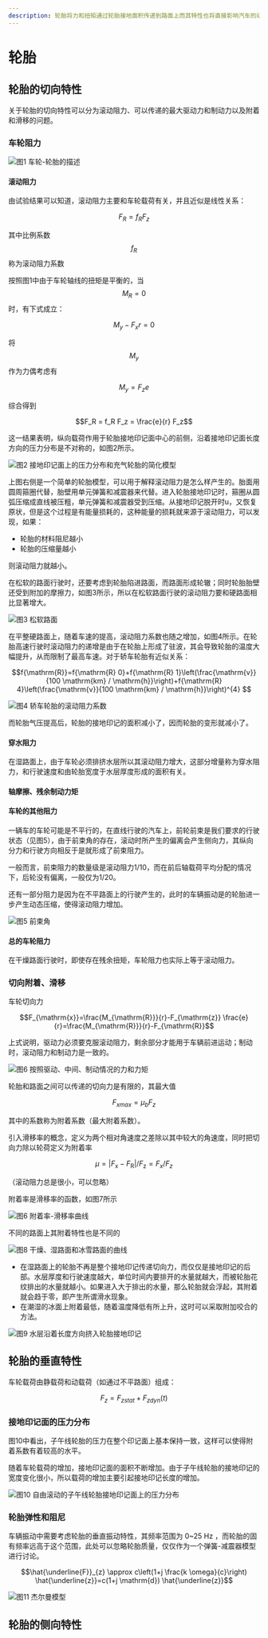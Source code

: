```yaml
---
description: 轮胎将力和扭矩通过轮胎接地面积传递到路面上而其特性也将直接影响汽车的动力学特性
---
```


# 轮胎

## 轮胎的切向特性

关于轮胎的切向特性可以分为滚动阻力、可以传递的最大驱动力和制动力以及附着和滑移的问题。

### 车轮阻力

 

![&#x56FE;1 &#x8F66;&#x8F6E;-&#x8F6E;&#x80CE;&#x7684;&#x63CF;&#x8FF0;](.gitbook/assets/wei-xin-jie-tu-20190121103454.png)

#### 滚动阻力

由试验结果可以知道，滚动阻力主要和车轮载荷有关，并且近似是线性关系：

$$F_R = f_R F_z $$ 

其中比例系数 $$f_R$$ 称为滚动阻力系数

按照图1中由于车轮轴线的扭矩是平衡的，当 $$M_R = 0$$ 时，有下式成立：

$$M_y - F_x r = 0$$ 

将 $$M_y$$ 作为力偶考虑有

$$M_y = F_z e$$ 

综合得到

$$F_R = f_R F_z = \frac{e}{r} F_z$$ 

这一结果表明，纵向载荷作用于轮胎接地印记面中心的前侧，沿着接地印记面长度方向的压力分布是不对称的，如图2所示。

 

![&#x56FE;2 &#x63A5;&#x5730;&#x5370;&#x8BB0;&#x9762;&#x4E0A;&#x7684;&#x538B;&#x529B;&#x5206;&#x5E03;&#x548C;&#x5145;&#x6C14;&#x8F6E;&#x80CE;&#x7684;&#x7B80;&#x5316;&#x6A21;&#x578B;](.gitbook/assets/wei-xin-jie-tu-20190121104144.png)

上图右侧是一个简单的轮胎模型，可以用于解释滚动阻力是怎么样产生的。胎面用圆周箍圈代替，胎壁用单元弹簧和减震器来代替。进入轮胎接地印记时，箍圈从圆弧压缩成直线被压粗，单元弹簧和减震器受到压缩。从接地印记脱开时u，又恢复原状，但是这个过程是有能量损耗的，这种能量的损耗就来源于滚动阻力，可以发现，如果：

* 轮胎的材料阻尼越小
* 轮胎的压缩量越小

则滚动阻力就越小。

在松软的路面行驶时，还要考虑到轮胎陷进路面，而路面形成轮辙；同时轮胎胎壁还受到附加的摩擦力，如图3所示，所以在松软路面行驶的滚动阻力要和硬路面相比显著增大。

 

![&#x56FE;3 &#x677E;&#x8F6F;&#x8DEF;&#x9762;](.gitbook/assets/wei-xin-jie-tu-20190121104859.png)

在平整硬路面上，随着车速的提高，滚动阻力系数也随之增加，如图4所示。在轮胎高速行驶时滚动阻力的递增是由于在轮胎上形成了驻波，其会导致轮胎的温度大幅提升，从而限制了最高车速。对于轿车轮胎有近似关系：

 $$f{\mathrm{R}}=f{\mathrm{R} 0}+f{\mathrm{R} 1}\left(\frac{\mathrm{v}}{100 \mathrm{km} / \mathrm{h}}\right)+f{\mathrm{R} 4}\left(\frac{\mathrm{v}}{100 \mathrm{km} / \mathrm{h}}\right)^{4} $$ 

![&#x56FE;4 &#x8F7F;&#x8F66;&#x8F6E;&#x80CE;&#x7684;&#x6EDA;&#x52A8;&#x963B;&#x529B;&#x7CFB;&#x6570;](.gitbook/assets/wei-xin-jie-tu-20190121105330.png)

而轮胎气压提高后，轮胎的接地印记的面积减小了，因而轮胎的变形就减小了。

#### 穿水阻力

在湿路面上，由于车轮必须排挤水层所以其滚动阻力增大，这部分增量称为穿水阻力，和行驶速度和由轮胎宽度于水层厚度形成的面积有关。

#### 轴摩擦、残余制动力矩

#### 车轮的其他阻力

一辆车的车轮可能是不平行的，在直线行驶的汽车上，前轮前束是我们要求的行驶状态（见图5），由于前束角的存在，滚动时所产生的偏离会产生侧向力，其纵向分力和行驶方向相反于是就形成了前束阻力。

一般而言，前束阻力的数量级是滚动阻力1/10，而在前后轴载荷平均分配的情况下，后轮没有偏离，一般仅为1/20。

还有一部分阻力是因为在不平路面上的行驶产生的，此时的车辆振动是的轮胎进一步产生动态压缩，使得滚动阻力增加。

![&#x56FE;5 &#x524D;&#x675F;&#x89D2;](.gitbook/assets/wei-xin-jie-tu-20190121110218.png)

#### 总的车轮阻力

在干燥路面行驶时，即使存在残余扭矩，车轮阻力也实际上等于滚动阻力。

### 切向附着、滑移

车轮切向力

$$F_{\mathrm{x}}=\frac{M_{\mathrm{R}}}{r}-F_{\mathrm{z}} \frac{e}{r}=\frac{M_{\mathrm{R}}}{r}-F_{\mathrm{R}}$$ 

上式说明，驱动力必须要克服滚动阻力，剩余部分才能用于车辆前进运动；制动时，滚动阻力和制动力是一致的。

 

![&#x56FE;6 &#x6309;&#x7167;&#x9A71;&#x52A8;&#x3001;&#x4E2D;&#x95F4;&#x3001;&#x5236;&#x52A8;&#x60C5;&#x51B5;&#x7684;&#x529B;&#x548C;&#x529B;&#x77E9;](.gitbook/assets/wei-xin-jie-tu-20190121110642.png)

轮胎和路面之间可以传递的切向力是有限的，其最大值

$$F_{xmax} = \mu_b F_z$$ 

其中的系数称为附着系数（最大附着系数）。

引入滑移率的概念，定义为两个相对角速度之差除以其中较大的角速度，同时把切向力除以轮荷定义为附着率

$$\mu=\left|F_{\mathrm{x}}-F_{\mathrm{R}}\right| / F_{\mathrm{z}} = F_x / F_z$$ 

（滚动阻力总是很小，可以忽略）

附着率是滑移率的函数，如图7所示

 

![&#x56FE;6 &#x9644;&#x7740;&#x7387;-&#x6ED1;&#x79FB;&#x7387;&#x66F2;&#x7EBF;](.gitbook/assets/wei-xin-jie-tu-20190121111241.png)

不同的路面上其附着特性也是不同的

 

![&#x56FE;8 &#x5E72;&#x71E5;&#x3001;&#x6E7F;&#x8DEF;&#x9762;&#x548C;&#x51B0;&#x96EA;&#x8DEF;&#x9762;&#x7684;&#x66F2;&#x7EBF;](.gitbook/assets/wei-xin-jie-tu-20190121111346.png)

* 在湿路面上的轮胎不再是整个接地印记传递切向力，而仅仅是接地印记的后部。水层厚度和行驶速度越大，单位时间内要排开的水量就越大，而被轮胎花纹排出的水量就越小。如果进入大于排出的水量，那么轮胎就会浮起，其附着就会趋于零，即产生所谓滑水现象。
* 在潮湿的冰面上附着最低，随着温度降低有所上升，这时可以采取附加咬合的方法。

 

![&#x56FE;9 &#x6C34;&#x5C42;&#x6CBF;&#x7740;&#x957F;&#x5EA6;&#x65B9;&#x5411;&#x6324;&#x5165;&#x8F6E;&#x80CE;&#x63A5;&#x5730;&#x5370;&#x8BB0;](.gitbook/assets/wei-xin-jie-tu-20190121111916.png)

## 轮胎的垂直特性

车轮载荷由静载荷和动载荷（如通过不平路面）组成：

$$F_z = F_{zstat} + F_{zdyn}(t)$$ 

### 接地印记面的压力分布

图10中看出，子午线轮胎的压力在整个印记面上基本保持一致，这样可以使得附着系数有着较高的水平。

随着车轮载荷的增加，接地印记面的面积不断增加。由于子午线轮胎的接地印记的宽度变化很小，所以载荷的增加主要引起接地印记长度的增加。

 

![&#x56FE;10 &#x81EA;&#x7531;&#x6EDA;&#x52A8;&#x7684;&#x5B50;&#x5348;&#x7EBF;&#x8F6E;&#x80CE;&#x63A5;&#x5730;&#x5370;&#x8BB0;&#x9762;&#x4E0A;&#x7684;&#x538B;&#x529B;&#x5206;&#x5E03;](.gitbook/assets/wei-xin-jie-tu-20190121113826.png)

### 轮胎弹性和阻尼

车辆振动中需要考虑轮胎的垂直振动特性，其频率范围为 0~25 Hz ，而轮胎的固有频率远高于这个范围，此处可以忽略轮胎质量，仅仅作为一个弹簧-减震器模型进行讨论。

$$\hat{\underline{F}}_{z} \approx c\left(1+j \frac{k \omega}{c}\right) \hat{\underline{z}}=c(1+j \mathrm{d}) \hat{\underline{z}}$$ 

 

![&#x56FE;11 &#x6770;&#x5C14;&#x66FC;&#x6A21;&#x578B;](.gitbook/assets/wei-xin-jie-tu-20190121114158.png)

## 轮胎的侧向特性



